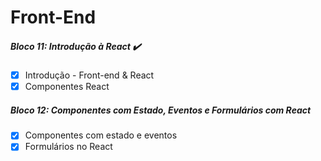 # Front-End 

##### Bloco 11: Introdução à React ✔️
- [x] Introdução - Front-end & React
- [x] Componentes React

##### Bloco 12: Componentes com Estado, Eventos e Formulários com React 
- [x] Componentes com estado e eventos
- [x] Formulários no React
